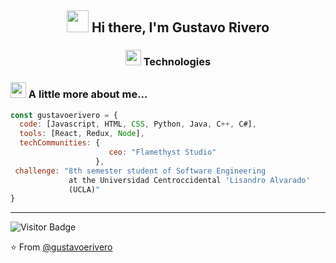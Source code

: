 <h2 align="center"><img src="https://media.giphy.com/media/EzNwZBbRMFW01B4Cvu/giphy.gif" width="35"> Hi there, I'm Gustavo Rivero</h2>

<h3 align="center"><img src="https://media.giphy.com/media/WFZvB7VIXBgiz3oDXE/giphy.gif" width="25"/> Technologies</h3>

<p align="center">
  
</p>


<h3><img src="https://media.giphy.com/media/J5dm29T4xgwyEnUYYc/giphy.gif" width="25"/> A little more about me...</h3>

```javascript
const gustavoerivero = {
  code: [Javascript, HTML, CSS, Python, Java, C++, C#],
  tools: [React, Redux, Node],
  techCommunities: {
                      ceo: "Flamethyst Studio"
                   },
 challenge: "8th semester student of Software Engineering 
             at the Universidad Centroccidental 'Lisandro Alvarado' 
             (UCLA)"
}
```

---

![Visitor Badge](https://visitor-badge.laobi.icu/badge?page_id=gustavoerivero.gustavoerivero)

⭐️ From [@gustavoerivero](https://github.com/gustavoerivero)

